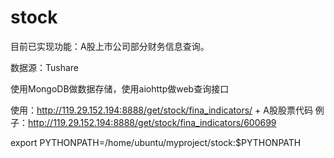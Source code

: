 # stock
目前已实现功能：A股上市公司部分财务信息查询。

数据源：Tushare

使用MongoDB做数据存储，使用aiohttp做web查询接口

使用：http://119.29.152.194:8888/get/stock/fina_indicators/ + A股股票代码
例子：http://119.29.152.194:8888/get/stock/fina_indicators/600699

export PYTHONPATH=/home/ubuntu/myproject/stock:$PYTHONPATH
